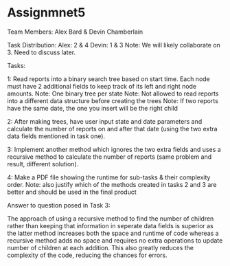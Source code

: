 # Assignmnet5

Team Members: Alex Bard & Devin Chamberlain

Task Distribution:
Alex:   2 & 4
Devin:  1 & 3
Note:   We will likely collaborate on 3. Need to discuss later.

Tasks:

  1: Read reports into a binary search tree based on start time. Each node must have 2 additional fields to keep track
     of its left and right node amounts.
     Note: One binary tree per state
     Note: Not allowed to read reports into a different data structure before creating the trees
     Note: If two reports have the same date, the one you insert will be the right child
  
  2: After making trees, have user input state and date parameters and calculate the number of reports on and after that date 
     (using the two extra data fields mentioned in task one).

  3: Implement another method which ignores the two extra fields and uses a recursive method to calculate the number of
     reports (same problem and result, different solution).

  4: Make a PDF file showing the runtime for sub-tasks & their complexity order.
     Note: also justify which of the methods created in tasks 2 and 3 are better and should be used in the final product

Answer to question posed in Task 3:

The approach of using a recursive method to find the number of children rather than keeping that information in seperate 
data fields is superior as the latter method increases both the space and runtime of code whereas a recursive method adds 
no space and requires no extra operations to update number of children at each addition. This also greatly reduces the 
complexity of the code, reducing the chances for errors.

